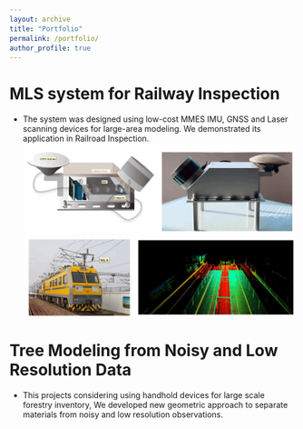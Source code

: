 ```yaml
---
layout: archive
title: "Portfolio"
permalink: /portfolio/
author_profile: true
---
```

# MLS system for Railway Inspection

* The system was designed using low-cost MMES IMU, GNSS and Laser scanning devices for large-area modeling. We demonstrated its application in Railroad Inspection.
![Prototype](../images/projects/2018_1.png)
![Application](../images/projects/2018_2.png)

# Tree Modeling from Noisy and Low Resolution Data

* This projects considering using handhold devices for large scale forestry inventory, We developed new geometric approach to separate materials from noisy and low resolution observations.

